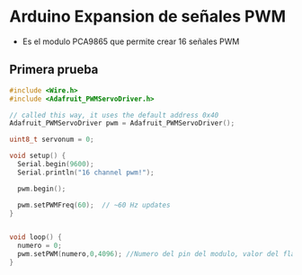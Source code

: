 # Arduino Expansion de señales PWM

* Es el modulo PCA9865 que permite crear 16 señales PWM

## Primera prueba
```c++
#include <Wire.h>
#include <Adafruit_PWMServoDriver.h>

// called this way, it uses the default address 0x40
Adafruit_PWMServoDriver pwm = Adafruit_PWMServoDriver();

uint8_t servonum = 0;

void setup() {
  Serial.begin(9600);
  Serial.println("16 channel pwm!");

  pwm.begin();

  pwm.setPWMFreq(60);  // ~60 Hz updates
}


void loop() {
  numero = 0;
  pwm.setPWM(numero,0,4096); //Numero del pin del modulo, valor del flanco de subida y bajada??, cantidad de energia??
}


```

